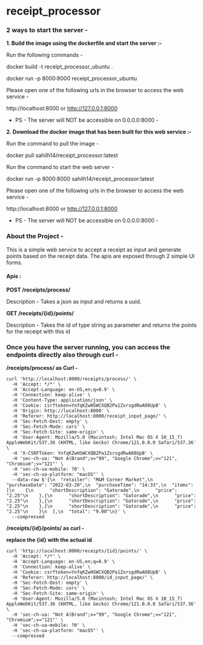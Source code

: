 # receipt_processor

### 2 ways to start the server -

**1. Build the image using the dockerfile and start the server :-**

Run the following commands -

docker build -t receipt_processor_ubuntu .

docker run -p 8000:8000 receipt_processor_ubuntu

Please open one of the following urls in the browser to access the web service -

http://localhost:8000 or http://127.0.0.1:8000

- PS - The server will NOT be accessible on 0.0.0.0:8000 -


**2. Download the docker image that has been built for this web service :-**

Run the command to pull the image -

docker pull sahilh14/receipt_processor:latest

Run the command to start the web server -

docker run -p 8000:8000 sahilh14/receipt_processor:latest

Please open one of the following urls in the browser to access the web service -

http://localhost:8000 or http://127.0.0.1:8000

- PS - The server will NOT be accessible on 0.0.0.0:8000 -


### About the Project - 

This is a simple web service to accept a receipt as input and generate points based on the receipt data.
The apis are exposed through 2 simple UI forms. 

#### Apis :
**POST /receipts/process/**

Description - Takes a json as input and returns a uuid.

**GET /receipts/{id}/points/**

Description - Takes the id of type string as parameter and returns the points for the receipt with this id

### Once you have the server running, you can access the endpoints directly also through curl - 

**/receipts/process/ as Curl -**

```
curl 'http://localhost:8000/receipts/process/' \
  -H 'Accept: */*' \
  -H 'Accept-Language: en-US,en;q=0.9' \
  -H 'Connection: keep-alive' \
  -H 'Content-Type: application/json' \
  -H 'Cookie: csrftoken=YnfqKZwHSWCXQB2Pa1ZxrsgdRwA08UpB' \
  -H 'Origin: http://localhost:8000' \
  -H 'Referer: http://localhost:8000/receipt_input_page/' \
  -H 'Sec-Fetch-Dest: empty' \
  -H 'Sec-Fetch-Mode: cors' \
  -H 'Sec-Fetch-Site: same-origin' \
  -H 'User-Agent: Mozilla/5.0 (Macintosh; Intel Mac OS X 10_15_7) AppleWebKit/537.36 (KHTML, like Gecko) Chrome/121.0.0.0 Safari/537.36' \
  -H 'X-CSRFToken: YnfqKZwHSWCXQB2Pa1ZxrsgdRwA08UpB' \
  -H 'sec-ch-ua: "Not A(Brand";v="99", "Google Chrome";v="121", "Chromium";v="121"' \
  -H 'sec-ch-ua-mobile: ?0' \
  -H 'sec-ch-ua-platform: "macOS"' \
  --data-raw $'{\n  "retailer": "M&M Corner Market",\n  "purchaseDate": "2022-03-20",\n  "purchaseTime": "14:33",\n  "items": [\n    {\n      "shortDescription": "Gatorade",\n      "price": "2.25"\n    },{\n      "shortDescription": "Gatorade",\n      "price": "2.25"\n    },{\n      "shortDescription": "Gatorade",\n      "price": "2.25"\n    },{\n      "shortDescription": "Gatorade",\n      "price": "2.25"\n    }\n  ],\n  "total": "9.00"\n}' \
  --compressed
```

**/receipts/{id}/points/ as curl -** 

**replace the {id} with the actual id**

```
curl 'http://localhost:8000/receipts/{id}/points/' \
  -H 'Accept: */*' \
  -H 'Accept-Language: en-US,en;q=0.9' \
  -H 'Connection: keep-alive' \
  -H 'Cookie: csrftoken=YnfqKZwHSWCXQB2Pa1ZxrsgdRwA08UpB' \
  -H 'Referer: http://localhost:8000/id_input_page/' \
  -H 'Sec-Fetch-Dest: empty' \
  -H 'Sec-Fetch-Mode: cors' \
  -H 'Sec-Fetch-Site: same-origin' \
  -H 'User-Agent: Mozilla/5.0 (Macintosh; Intel Mac OS X 10_15_7) AppleWebKit/537.36 (KHTML, like Gecko) Chrome/121.0.0.0 Safari/537.36' \
  -H 'sec-ch-ua: "Not A(Brand";v="99", "Google Chrome";v="121", "Chromium";v="121"' \
  -H 'sec-ch-ua-mobile: ?0' \
  -H 'sec-ch-ua-platform: "macOS"' \
  --compressed
  ```

